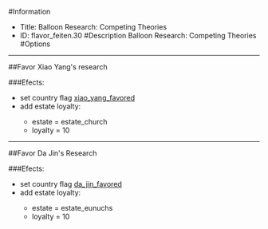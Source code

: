 #Information
 - Title: Balloon Research: Competing Theories
 - ID: flavor_feiten.30
#Description
Balloon Research: Competing Theories
#Options

___
##Favor Xiao Yang's research

###Efects:<ul><li>set country flag [xiao_yang_favored](../flags/xiao_yang_favored.md)</li><li>add estate loyalty:</li><ul><li>estate = estate_church</li><li>loyalty = 10</li></ul></ul>

___
##Favor Da Jin's Research

###Efects:<ul><li>set country flag [da_jin_favored](../flags/da_jin_favored.md)</li><li>add estate loyalty:</li><ul><li>estate = estate_eunuchs</li><li>loyalty = 10</li></ul></ul>
